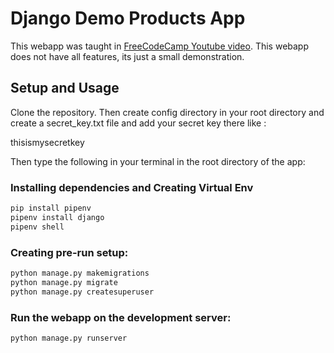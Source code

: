 # Django Demo Products App

This webapp was taught in [FreeCodeCamp Youtube video](https://www.youtube.com/watch?v=F5mRW0jo-U4). This webapp does not have all features, its just a small demonstration.

## Setup and Usage

Clone the repository. Then create config directory in your root directory and create a secret_key.txt file and add your secret key there like :

thisismysecretkey

Then type the following in your terminal in the root directory of the app:

### Installing dependencies and Creating Virtual Env

```bash
pip install pipenv
pipenv install django
pipenv shell
```

### Creating pre-run setup:

```bash
python manage.py makemigrations
python manage.py migrate
python manage.py createsuperuser
```

### Run the webapp on the development server:

```bash
python manage.py runserver
```
